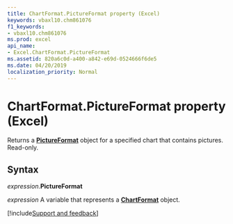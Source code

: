 ```yaml
---
title: ChartFormat.PictureFormat property (Excel)
keywords: vbaxl10.chm861076
f1_keywords:
- vbaxl10.chm861076
ms.prod: excel
api_name:
- Excel.ChartFormat.PictureFormat
ms.assetid: 820a6c0d-a400-a842-e69d-0524666f6de5
ms.date: 04/20/2019
localization_priority: Normal
---
```



# ChartFormat.PictureFormat property (Excel)

Returns a **[PictureFormat](Excel.PictureFormat.md)** object for a specified chart that contains pictures. Read-only.


## Syntax

_expression_.**PictureFormat**

_expression_ A variable that represents a **[ChartFormat](Excel.ChartFormat.md)** object.




[!include[Support and feedback](~/includes/feedback-boilerplate.md)]